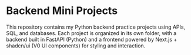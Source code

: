 # Backend Mini Projects
This repository contains my Python backend practice projects using APIs, SQL, and databases.
Each project is organized in its own folder, with a backend built in FastAPI (Python) and a frontend powered by Next.js + shadcn/ui (V0 UI components) for styling and interaction.
